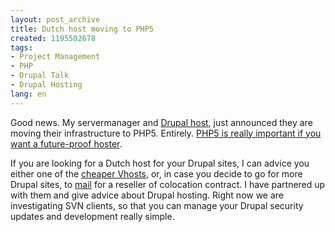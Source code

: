 ```yaml
---
layout: post_archive
title: Dutch host moving to PHP5
created: 1195502678
tags:
- Project Management
- PHP
- Drupal Talk
- Drupal Hosting
lang: en
---
```

Good news. My servermanager and [Drupal host](http://www.sense-hosting.nl), just announced they are moving their infrastructure to PHP5. Entirely. [PHP5 is really important if you want a future-proof hoster](http://gophp5.org/).

If you are looking for a Dutch host for your Drupal sites, I can advice you either one of the [cheaper Vhosts](http://www.sense-hosting.com), or, in case you decide to go for more Drupal sites, to [mail](mailto:sales@sense-hosting.nl) for a reseller of colocation contract. I have partnered up with them and give advice about Drupal hosting. Right now we are investigating SVN clients, so that you can manage your Drupal security updates and development really simple.
